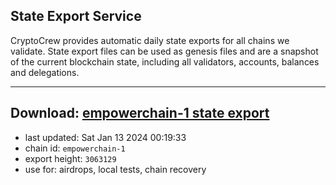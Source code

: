 ## State Export Service
CryptoCrew provides automatic daily state exports for all chains we validate. State export files can be used as genesis files and are a snapshot of the current blockchain state, including all validators, accounts, balances and delegations.

---
**Download: [empowerchain-1 state export](https://dl.ccvalidators.com/SERVICE/empowerchain/empowerchain-1_export_3063129.json)**
---

- last updated: Sat Jan 13 2024 00:19:33
- chain id: `empowerchain-1`
- export height: `3063129`
- use for: airdrops, local tests, chain recovery
